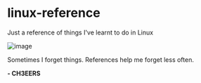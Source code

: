 # linux-reference
Just a reference of things I've learnt to do in Linux

![image](assets/5l1MUjk.gif)

Sometimes I forget things. References help me forget less often.

 **- CH3EERS**